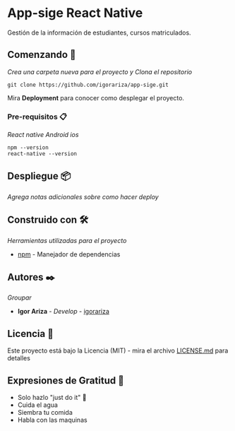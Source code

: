 # App-sige React Native

Gestión de la información de estudiantes, cursos matriculados.

## Comenzando 🚀

_Crea una carpeta nueva para el proyecto y Clona el repositorio_

```
git clone https://github.com/igorariza/app-sige.git
```

Mira **Deployment** para conocer como desplegar el proyecto.


### Pre-requisitos 📋

_React native_
_Android_
_ios_

```
npm --version
react-native --version
```


## Despliegue 📦

_Agrega notas adicionales sobre como hacer deploy_

## Construido con 🛠️

_Herramientas utilizadas para el proyecto_

* [npm](https://www.npmjs.com/) - Manejador de dependencias


## Autores ✒️

_Groupar_

* **Igor Ariza** - *Develop* - [igorariza](https://github.com/igorariza)


## Licencia 📄

Este proyecto está bajo la Licencia (MIT) - mira el archivo [LICENSE.md](LICENSE.md) para detalles

## Expresiones de Gratitud 🎁

* Solo hazlo "just do it" 📢
* Cuida el agua
* Siembra tu comida
* Habla con las maquinas
